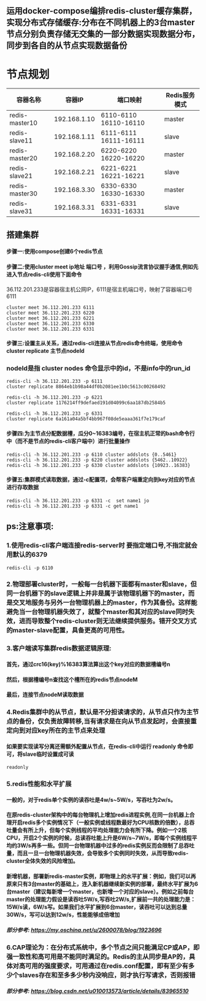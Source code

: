 ## 运用docker-compose编排redis-cluster缓存集群，实现分布式存储缓存:分布在不同机器上的3台master节点分别负责存储无交集的一部分数据实现数据分布，同步到各自的从节点实现数据备份

# 节点规划
|容器名称| 容器IP |端口映射| Redis服务模式 |
|--|--|--|--|
|  redis-master10    |  192.168.1.10 |6110-6110 16110-16110     | master  |
|  redis-slave11     |  192.168.1.11 |6111-6111 16111-16111     | slave   |
|  redis-master20    |  192.168.2.20 |6220-6220 16220-16220     | master  |
|  redis-slave21     |  192.168.2.21 |6221-6221 16221-16221     | slave   |
|  redis-master30    |  192.168.3.30 |6330-6330 16330-16330     | master  |
|  redis-slave31     |  192.168.3.31 |6331-6331 16331-16331     | slave   |

## 搭建集群
#### 步骤一:使用compose创建6个redis节点
#### 步骤二:使用cluster meet ip地址 端口号 ，利用Gossip流言协议握手通信,例如先进入节点redis-cli使用下面命令
36.112.201.233是容器宿主机公网IP，6111是宿主机端口号，映射了容器端口号6111
```
cluster meet 36.112.201.233 6111
cluster meet 36.112.201.233 6220
cluster meet 36.112.201.233 6221
cluster meet 36.112.201.233 6330
cluster meet 36.112.201.233 6331

```
#### 步骤三:设置主从关系，通过redis-cli连接从节点redis命令终端，使用命令cluster replicate 主节点nodeId
### nodeId是指 cluster nodes 命令显示中的id，不是info中的run_id
```
redis-cli -h 36.112.201.233 -p 6111
cluster replicate 8864eb1b98a44df0b2081ee1b0c5613c00268492

redis-cli -h 36.112.201.233 -p 6221
cluster replicate 1176214ff9defaed191d04099c6aa187db2584b5

redis-cli -h 36.112.201.233 -p 6331
cluster replicate 6a161a04a5bf4bb967f08de5eaaa361f7e179caf

```
#### 步骤四:为主节点分配数据槽，瓜分0~16383编号，在宿主机正常的bash命令行中（而不是节点的redis-cli客户端中）进行批量操作
```
redis-cli -h 36.112.201.233 -p 6110 cluster addslots {0..5461}
redis-cli -h 36.112.201.233 -p 6220 cluster addslots {5462..10922}
redis-cli -h 36.112.201.233 -p 6330 cluster addslots {10923..16383}

```
#### 步骤五:集群模式读取数据，通过-c配置项，会帮客户端重定向到key对应的节点进行存取数据
```
redis-cli -h 36.112.201.233 -p 6331 -c  set name1 jo 
redis-cli -h 36.112.201.233 -p 6331 -c get name1

```

## ps:注意事项:
### 1.使用redis-cli客户端连接redis-server时 要指定端口号,不指定就会用默认的6379
 ```
 redis-cli -p 6110
 ```
 
### 2.物理部署cluster时，一般每一台机器下面都有master和slave，但同一台机器下的slave逻辑上并非是属于该物理机器下的master，而是交叉地服务与另外一台物理机器上的master，作为其备份。这样能避免当一台物理机器失效了，就整个master和其对应的slave同时失效，进而导致整个redis-cluster则无法继续提供服务。错开交叉方式的master-slave配置，具备更高的可用性。
 
### 3.客户端读写集群redis数据逻辑原理:
#### 首先，通过crc16(key)%16383算法算出这个key对应的数据槽编号n
#### 然后，根据槽编号n查找这个槽所在的redis节点nodeM
#### 最后，连接节点nodeM读取数据
 
### 4.Redis集群中的从节点，默认是不分担读请求的，从节点只作为主节点的备份，仅负责故障转移,当有请求是在向从节点发起时，会直接重定向到对应key所在的主节点来处理
#### 如果要实现读写分离还需额外配置从节点，在redis-cli中运行 readonly 命令即可，将slave临时设置成可读
 ```
 readonly
 ```
 
### 5.redis性能和水平扩展
#### 一般的，对于redis单个实例的读吞吐是4w/s~5W/s，写吞吐为2w/s。
#### 在原redis-cluster架构中的每台物理机上增加redis进程实例,在同一台机器上合理开启redis多个实例情况下（一般实例或线程数最好为CPU核数的倍数），总吞吐量会有所上升，但每个实例线程的平均处理能力会有所下降。例如一个2核CPU，开启2个实例的时候，总读吞吐能上升是6W/s~7W/s，即每个实例线程平均约3W/s再多一些。但同一台物理机器中过多的redis实例反而会限制了总吞吐量，而且一旦一台物理机器失效，会导致多个实例同时失效，从而导致redis-cluster全体失效的风险增加。
#### 新增机器，部署新redis-master实例，即物理上的水平扩展：例如，我们可以再原来只有3台master的基础上，连入新机器继续新实例的部署，最终水平扩展为6台master（建议每新增一个master，也新增一个对应的slave）。例如之前每台master的处理能力假设是读吞吐5W/s,写吞吐2W/s,扩展前一共的处理能力是：15W/s读，6W/s写。如果我们水平扩展到6台master，读吞吐可以达到总量30W/s，写可以达到12w/s，性能能够成倍增加
##### 部分参考: https://my.oschina.net/u/2600078/blog/1923696
 
### 6.CAP理论为：在分布式系统中，多个节点之间只能满足CP或AP，即强一致性和高可用是不能同时满足的。Redis的主从同步是AP的，具体对高可用的强度要求，可用通过在redis.conf配置，即有至少有多少个slaves存在和至多多少秒内没响应，则才执行写请求，否则报错
##### 部分参考: https://blog.csdn.net/u010013573/article/details/83965510 
